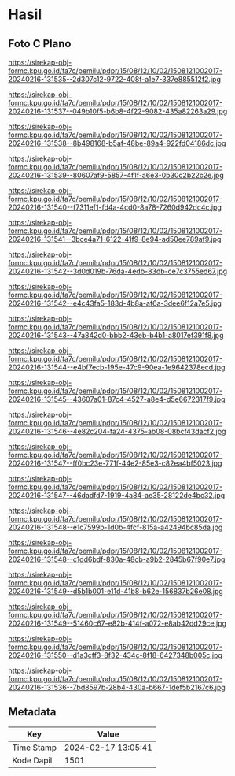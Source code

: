 # Hasil

## Foto C Plano

https://sirekap-obj-formc.kpu.go.id/fa7c/pemilu/pdpr/15/08/12/10/02/1508121002017-20240216-131535--2d307c12-9722-408f-a1e7-337e885512f2.jpg

https://sirekap-obj-formc.kpu.go.id/fa7c/pemilu/pdpr/15/08/12/10/02/1508121002017-20240216-131537--049b10f5-b6b8-4f22-9082-435a82263a29.jpg

https://sirekap-obj-formc.kpu.go.id/fa7c/pemilu/pdpr/15/08/12/10/02/1508121002017-20240216-131538--8b498168-b5af-48be-89a4-922fd04186dc.jpg

https://sirekap-obj-formc.kpu.go.id/fa7c/pemilu/pdpr/15/08/12/10/02/1508121002017-20240216-131539--80607af9-5857-4f1f-a6e3-0b30c2b22c2e.jpg

https://sirekap-obj-formc.kpu.go.id/fa7c/pemilu/pdpr/15/08/12/10/02/1508121002017-20240216-131540--f7311ef1-fd4a-4cd0-8a78-7260d942dc4c.jpg

https://sirekap-obj-formc.kpu.go.id/fa7c/pemilu/pdpr/15/08/12/10/02/1508121002017-20240216-131541--3bce4a71-6122-41f9-8e94-ad50ee789af9.jpg

https://sirekap-obj-formc.kpu.go.id/fa7c/pemilu/pdpr/15/08/12/10/02/1508121002017-20240216-131542--3d0d019b-76da-4edb-83db-ce7c3755ed67.jpg

https://sirekap-obj-formc.kpu.go.id/fa7c/pemilu/pdpr/15/08/12/10/02/1508121002017-20240216-131542--e4c43fa5-183d-4b8a-af6a-3dee6f12a7e5.jpg

https://sirekap-obj-formc.kpu.go.id/fa7c/pemilu/pdpr/15/08/12/10/02/1508121002017-20240216-131543--47a842d0-bbb2-43eb-b4b1-a8017ef391f8.jpg

https://sirekap-obj-formc.kpu.go.id/fa7c/pemilu/pdpr/15/08/12/10/02/1508121002017-20240216-131544--e4bf7ecb-195e-47c9-90ea-1e9642378ecd.jpg

https://sirekap-obj-formc.kpu.go.id/fa7c/pemilu/pdpr/15/08/12/10/02/1508121002017-20240216-131545--43607a01-87c4-4527-a8e4-d5e6672317f9.jpg

https://sirekap-obj-formc.kpu.go.id/fa7c/pemilu/pdpr/15/08/12/10/02/1508121002017-20240216-131546--4e82c204-fa24-4375-ab08-08bcf43dacf2.jpg

https://sirekap-obj-formc.kpu.go.id/fa7c/pemilu/pdpr/15/08/12/10/02/1508121002017-20240216-131547--ff0bc23e-771f-44e2-85e3-c82ea4bf5023.jpg

https://sirekap-obj-formc.kpu.go.id/fa7c/pemilu/pdpr/15/08/12/10/02/1508121002017-20240216-131547--46dadfd7-1919-4a84-ae35-28122de4bc32.jpg

https://sirekap-obj-formc.kpu.go.id/fa7c/pemilu/pdpr/15/08/12/10/02/1508121002017-20240216-131548--e1c7599b-1d0b-4fcf-815a-a42494bc85da.jpg

https://sirekap-obj-formc.kpu.go.id/fa7c/pemilu/pdpr/15/08/12/10/02/1508121002017-20240216-131548--c1dd6bdf-830a-48cb-a9b2-2845b67f90e7.jpg

https://sirekap-obj-formc.kpu.go.id/fa7c/pemilu/pdpr/15/08/12/10/02/1508121002017-20240216-131549--d5b1b001-e11d-41b8-b62e-156837b26e08.jpg

https://sirekap-obj-formc.kpu.go.id/fa7c/pemilu/pdpr/15/08/12/10/02/1508121002017-20240216-131549--51460c67-e82b-414f-a072-e8ab42dd29ce.jpg

https://sirekap-obj-formc.kpu.go.id/fa7c/pemilu/pdpr/15/08/12/10/02/1508121002017-20240216-131550--d1a3cff3-8f32-434c-8f18-6427348b005c.jpg

https://sirekap-obj-formc.kpu.go.id/fa7c/pemilu/pdpr/15/08/12/10/02/1508121002017-20240216-131536--7bd8597b-28b4-430a-b667-1def5b2167c6.jpg


## Metadata

| Key        | Value               |
| ---------- | ------------------- |
| Time Stamp | 2024-02-17 13:05:41 |
| Kode Dapil | 1501                |




